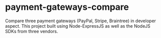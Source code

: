 # payment-gateways-compare

Compare three payment gateways (PayPal, Stripe, Braintree) in developer aspect. This project built using Node-ExpressJS as well as the NodeJS SDKs from three vendors.
